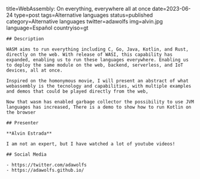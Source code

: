 title=WebAssembly: On everything, everywhere all at once
date=2023-06-24
type=post
tags=Alternative languages
status=published
category=Alternative languages
twitter=adawolfs
img=alvin.jpg
language=Español
countryiso=gt
~~~~~~
## Description

WASM aims to run everything including C, Go, Java, Kotlin, and Rust, directly on the web. With release of WASI, this capability has expanded, enabling us to run these languages everywhere. Enabling us to deploy the same module on the web, backend, serverless, and IoT devices, all at once.

Inspired on the homonymous movie, I will present an abstract of what webassembly is the tecnology and capabilities, with multiple examples and demos that could be played directly from the web,

Now that wasm has enabled garbage collector the possibility to use JVM languages has increased, There is a demo to show how to run Kotlin on the browser

## Presenter

**Alvin Estrada**

I am not an expert, but I have watched a lot of youtube videos!

## Social Media

- https://twitter.com/adawolfs
- https://adawolfs.github.io/
